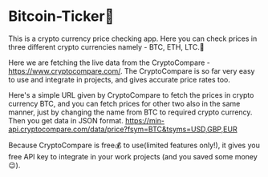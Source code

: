 # Bitcoin-Ticker💸
This is a crypto currency price checking app. Here you can check prices in three different crypto currencies namely - BTC, ETH, LTC.🤑

Here we are fetching the live data from the CryptoCompare -  https://www.cryptocompare.com/.
The CryptoCompare is so far very easy to use and integrate in projects, and gives accurate price rates too.

Here's a simple URL given by CryptoCompare to fetch the prices in crypto currency BTC, and you can fetch prices for other two also in the same manner, just by changing the name from BTC to required crypto currency. Then you get data in JSON format.
https://min-api.cryptocompare.com/data/price?fsym=BTC&tsyms=USD,GBP,EUR

Because CryptoCompare is free💰 to use(limited features only!), it gives you free API key to integrate in your work projects (and you saved some money😉).
